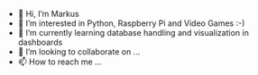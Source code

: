 - 👋 Hi, I’m Markus
- 👀 I’m interested in Python, Raspberry Pi and Video Games :-)
- 🌱 I’m currently learning database handling and visualization in dashboards
- 💞️ I’m looking to collaborate on ...
- 📫 How to reach me ...

<!---
mswue/mswue is a ✨ special ✨ repository because its `README.md` (this file) appears on your GitHub profile.
You can click the Preview link to take a look at your changes.
--->
